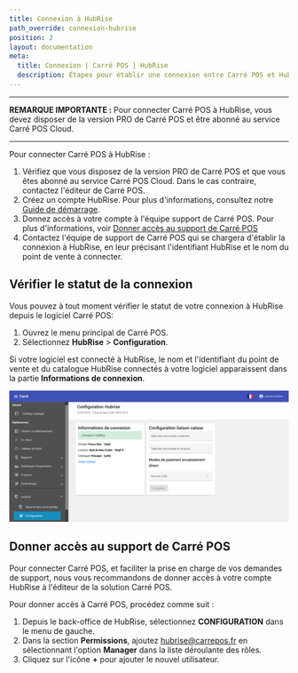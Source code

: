 ```yaml
---
title: Connexion à HubRise
path_override: connexion-hubrise
position: 2
layout: documentation
meta:
  title: Connexion | Carré POS | HubRise
  description: Étapes pour établir une connexion entre Carré POS et HubRise. Connectez votre caisse et synchronisez vos données avec d'autres applications.
---
```


---

**REMARQUE IMPORTANTE :** Pour connecter Carré POS à HubRise, vous devez disposer de la version PRO de Carré POS et être abonné au service Carré POS Cloud.

---

Pour connecter Carré POS à HubRise :

1. Vérifiez que vous disposez de la version PRO de Carré POS et que vous êtes abonné au service Carré POS Cloud. Dans le cas contraire, contactez l'éditeur de Carré POS.
1. Créez un compte HubRise. Pour plus d'informations, consultez notre [Guide de démarrage](/docs/get-started/).
1. Donnez accès à votre compte à l'équipe support de Carré POS. Pour plus d'informations, voir [Donner accès au support de Carré POS](/apps/carre-pos/connexion-hubrise#donner-acc-s-au-support-de-carr-pos)
1. Contactez l'équipe de support de Carré POS qui se chargera d'établir la connexion à HubRise, en leur précisant l'identifiant HubRise et le nom du point de vente à connecter.

## Vérifier le statut de la connexion

Vous pouvez à tout moment vérifier le statut de votre connexion à HubRise depuis le logiciel Carré POS:

1. Ouvrez le menu principal de Carré POS.
1. Sélectionnez **HubRise** > **Configuration**.

Si votre logiciel est connecté à HubRise, le nom et l'identifiant du point de vente et du catalogue HubRise connectés à votre logiciel apparaissent dans la partie **Informations de connexion**.

![Connexion à HubRise - Informations de connexion](./images/006-carre-pos-connection-info.png)

## Donner accès au support de Carré POS

Pour connecter Carré POS, et faciliter la prise en charge de vos demandes de support, nous vous recommandons de donner accès à votre compte HubRise à l'éditeur de la solution Carré POS.

Pour donner accès à Carré POS, procédez comme suit :

1. Depuis le back-office de HubRise, sélectionnez **CONFIGURATION** dans le menu de gauche.
1. Dans la section **Permissions**, ajoutez hubrise@carrepos.fr en sélectionnant l'option **Manager** dans la liste déroulante des rôles.
1. Cliquez sur l'icône **+** pour ajouter le nouvel utilisateur.
